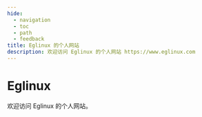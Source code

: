 ```yaml
---
hide:
  - navigation
  - toc
  - path
  - feedback
title: Eglinux 的个人网站
description: 欢迎访问 Eglinux 的个人网站 https://www.eglinux.com
---
```


# Eglinux

欢迎访问 Eglinux 的个人网站。
